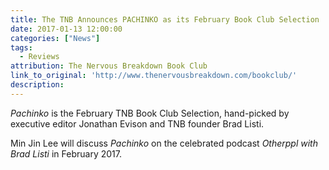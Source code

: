 ```yaml
---
title: The TNB Announces PACHINKO as its February Book Club Selection
date: 2017-01-13 12:00:00
categories: ["News"]
tags:
  - Reviews
attribution: The Nervous Breakdown Book Club
link_to_original: 'http://www.thenervousbreakdown.com/bookclub/'
description:
---
```



*Pachinko* is the February TNB Book Club Selection, hand-picked by executive editor Jonathan Evison and TNB founder Brad Listi.

Min Jin Lee will discuss *Pachinko* on the celebrated podcast *Otherppl with Brad Listi* in February 2017.
